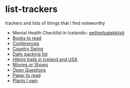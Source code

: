 # list-trackers
trackers and lists of things that i find noteworthy

- Mental Health Checklist in Icelandic: [geðheilsatekklisti](gedheilsatekklisti.md)
- [Books to read](books.csv)
- [Conferences](conferences.md)
- [Country Swing](https://projects.judyyfong.xyz/list-trackers/country-swing.html)
- [Daily packing list](daily-packing-list.md)
- [Hiking trails in Iceland and USA](https://projects.judyyfong.xyz/list-trackers/index.html)
- [Movies or Shows](movies-shows.md)
- [Open Questions](open-questions.md)
- [Paper to read](papers.csv)
- [Plants I own](plants.md)
